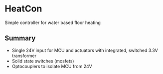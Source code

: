 # HeatCon
Simple controller for water based floor heating

## Summary
* Single 24V input for MCU and actuators with integrated, switched 3.3V transformer
* Solid state switches (mosfets)
* Optocouplers to isolate MCU from 24V


